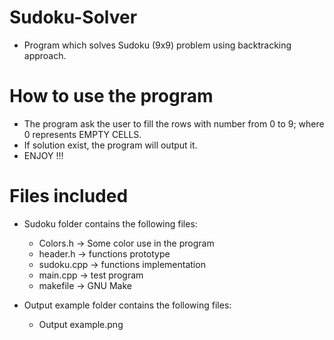 # Sudoku-Solver

- Program which solves Sudoku (9x9) problem using backtracking approach.

# How to use the program

- The program ask the user to fill the rows with number from 0 to 9; where 0 represents EMPTY CELLS.
- If solution exist, the program will output it.
- ENJOY !!!

# Files included
- Sudoku folder contains the following files:

    - Colors.h -> Some color use in the program
    - header.h -> functions prototype
    - sudoku.cpp -> functions implementation
    - main.cpp -> test program
    - makefile -> GNU Make

- Output example folder contains the following files:

    - Output example.png
